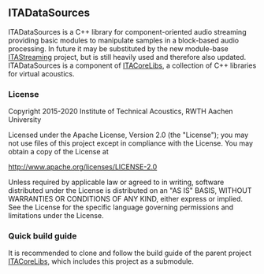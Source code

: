 ## ITADataSources

ITADataSources is a C++ library for component-oriented audio streaming providing basic modules to manipulate samples in a block-based audio processing.
In future it may be substituted by the new module-base [ITAStreaming](https://git.rwth-aachen.de/ita/ITAStreaming) project, but is still heavily used and therefore also updated.
ITADataSources is a component of [ITACoreLibs](https://git.rwth-aachen.de/ita/ITACoreLibs), a collection of C++ libraries for virtual acoustics.


### License

Copyright 2015-2020 Institute of Technical Acoustics, RWTH Aachen University

Licensed under the Apache License, Version 2.0 (the "License");
you may not use files of this project except in compliance with the License.
You may obtain a copy of the License at

<http://www.apache.org/licenses/LICENSE-2.0>

Unless required by applicable law or agreed to in writing, software
distributed under the License is distributed on an "AS IS" BASIS,
WITHOUT WARRANTIES OR CONDITIONS OF ANY KIND, either express or implied.
See the License for the specific language governing permissions and
limitations under the License.


### Quick build guide

It is recommended to clone and follow the build guide of the parent project [ITACoreLibs](https://git.rwth-aachen.de/ita/ITACoreLibs/wikis/home), which includes this project as a submodule.
